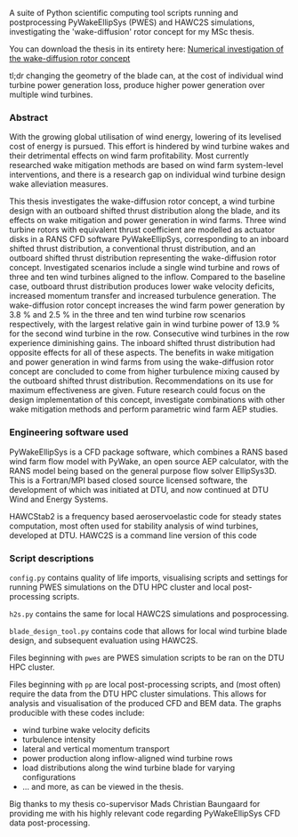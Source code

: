 A suite of Python scientific computing tool scripts running and postprocessing PyWakeEllipSys (PWES) and HAWC2S simulations, investigating the 'wake-diffusion' rotor concept for my MSc thesis. 

You can download the thesis in its entirety here: [Numerical investigation of the wake-diffusion rotor concept](http://resolver.tudelft.nl/uuid:f4a34434-a186-4127-aedd-d9d8f5e62c2a)


tl;dr changing the geometry of the blade can, at the cost of individual wind turbine power generation loss, produce higher power generation over multiple wind turbines.

### Abstract
With the growing global utilisation of wind energy, lowering of its levelised cost of energy is pursued. This effort is hindered by wind turbine wakes and their detrimental effects on wind farm profitability. Most currently researched wake mitigation methods are based on wind farm system-level interventions, and there is a research gap on individual wind turbine design wake alleviation measures.

This thesis investigates the wake-diffusion rotor concept, a wind turbine design with an outboard shifted thrust distribution along the blade, and its effects on wake mitigation and power generation in wind farms.
Three wind turbine rotors with equivalent thrust coefficient are modelled as actuator disks in a RANS CFD software PyWakeEllipSys, corresponding to an inboard shifted thrust distribution, a conventional thrust distribution, and an outboard shifted thrust distribution representing the wake-diffusion rotor concept. Investigated scenarios include a single wind turbine and rows of three and ten wind turbines aligned to the inflow.
Compared to the baseline case, outboard thrust distribution produces lower wake velocity deficits, increased momentum transfer and increased turbulence generation. The wake-diffusion rotor concept increases the wind farm power generation by 3.8 % and 2.5 % in the three and ten wind turbine row scenarios respectively, with the largest relative gain in wind turbine power of 13.9 % for the second wind turbine in the row. Consecutive wind turbines in the row experience diminishing gains. The inboard shifted thrust distribution had opposite effects for all of these aspects.
The benefits in wake mitigation and power generation in wind farms from using the wake-diffusion rotor concept are concluded to come from higher turbulence mixing caused by the outboard shifted thrust distribution. Recommendations on its use for maximum effectiveness are given. Future research could focus on the design implementation of this concept, investigate combinations with other wake mitigation methods and perform parametric wind farm AEP studies.

### Engineering software used
PyWakeEllipSys is a CFD package software, which combines a RANS based wind farm flow model with PyWake, an open source AEP calculator, with the RANS model being based on the general purpose flow solver EllipSys3D. This is a Fortran/MPI based closed source licensed software, the development of which was initiated at DTU, and now continued at DTU Wind and Energy Systems. 

HAWCStab2 is a frequency based aeroservoelastic code for steady states computation, most often used for stability analysis of wind turbines, developed at DTU. HAWC2S is a command line version of this code

### Script descriptions
`config.py` contains quality of life imports, visualising scripts and settings for running PWES simulations on the DTU HPC cluster and local post-processing scripts.

`h2s.py` contains the same for local HAWC2S simulations and posprocessing.

`blade_design_tool.py` contains code that allows for local wind turbine blade design, and subsequent evaluation using HAWC2S.


Files beginning with `pwes` are PWES simulation scripts to be ran on the DTU HPC cluster.

Files beginning with `pp` are local post-processing scripts, and (most often) require the data from the DTU HPC cluster simulations. This allows for analysis and visualisation of the produced CFD and BEM data. The graphs producible with these codes include: 
- wind turbine wake velocity deficits
- turbulence intensity
- lateral and vertical momentum transport 
- power production along inflow-aligned wind turbine rows
- load distributions along the wind turbine blade for varying configurations
- ... and more, as can be viewed in the thesis. 

Big thanks to my thesis co-supervisor Mads Christian Baungaard for providing me with his highly relevant code regarding PyWakeEllipSys CFD data post-processing.


